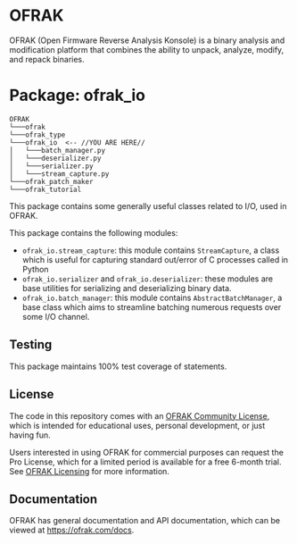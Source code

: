 # OFRAK
OFRAK (Open Firmware Reverse Analysis Konsole) is a binary analysis and modification platform that combines the ability to unpack, analyze, modify, and repack binaries.


# Package: ofrak_io

```
OFRAK
└───ofrak
└───ofrak_type
└───ofrak_io  <-- //YOU ARE HERE//
│   └───batch_manager.py
│   └───deserializer.py
│   └───serializer.py
│   └───stream_capture.py
└───ofrak_patch_maker
└───ofrak_tutorial
```

This package contains some generally useful classes related to I/O, used in OFRAK.

This package contains the following modules:
- `ofrak_io.stream_capture`: this module contains `StreamCapture`, a class which is useful for capturing standard out/error of C processes called in Python
- `ofrak_io.serializer` and `ofrak_io.deserializer`: these modules are base utilities for serializing and deserializing binary data.
- `ofrak_io.batch_manager`: this module contains `AbstractBatchManager`, a base class which aims to streamline batching numerous requests over some I/O channel.

## Testing
This package maintains 100% test coverage of statements.

## License
The code in this repository comes with an [OFRAK Community License](https://github.com/redballoonsecurity/ofrak/blob/master/LICENSE), which is intended for educational uses, personal development, or just having fun.

Users interested in using OFRAK for commercial purposes can request the Pro License, which for a limited period is available for a free 6-month trial. See [OFRAK Licensing](https://ofrak.com/license/) for more information.

## Documentation
OFRAK has general documentation and API documentation, which can be viewed at <https://ofrak.com/docs>.
